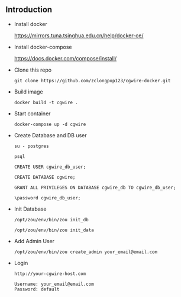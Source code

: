 ## Introduction

- Install docker

  https://mirrors.tuna.tsinghua.edu.cn/help/docker-ce/

- Install docker-compose

  https://docs.docker.com/compose/install/


- Clone this repo
  ```
  git clone https://github.com/zclongpop123/cgwire-docker.git
  ```

- Build image
  ```
  docker build -t cgwire .
  ```

- Start container
  ```
  docker-compose up -d cgwire
  ```
 
 - Create Database and DB user
   ```
   su - postgres
   ```
   ```
   psql
   ```
   ```
   CREATE USER cgwire_db_user;
   ```
   ```
   CREATE DATABASE cgwire;
   ```
   ```
   GRANT ALL PRIVILEGES ON DATABASE cgwire_db TO cgwire_db_user;
   ```
   ```
   \password cgwire_db_user;
   ```
   
- Init Database
  ```
  /opt/zou/env/bin/zou init_db
  ```
  ```
  /opt/zou/env/bin/zou init_data
  ```
- Add Admin User
  ```
  /opt/zou/env/bin/zou create_admin your_email@email.com
  ```
- Login
  ```
  http://your-cgwire-host.com
  
  Username: your_email@email.com
  Password: default
  ```
